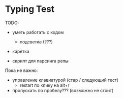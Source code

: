 # Typing Test

TODO:

- уметь работать с кодом

  - подсветка (???)

- каретка
- скрипт для парсинга репы

Пока не важно:

- управление клавиатурой (стар / следующий тест)
  - restart по клику на alt+r
- пропускать по пробелу??? (возможно не стоит)
